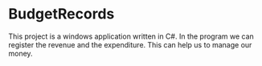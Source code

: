 # BudgetRecords
This project is a windows application written in C#. In the program we can register the revenue and the expenditure. This can help us to manage our money.

